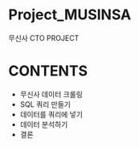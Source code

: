 # Project_MUSINSA
무신사 CTO PROJECT
# CONTENTS
- 무신사 데이터 크롤링
- SQL 쿼리 만들기
- 데이터를 쿼리에 넣기
- 데이터 분석하기
- 결론